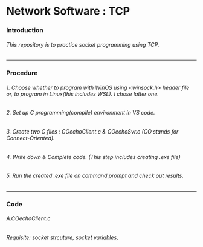 # Network Software : TCP

### Introduction
###### This repository is to practice socket programming using TCP.
----
### Procedure
###### 1. Choose whether to program with WinOS using <winsock.h> header file or, to program in Linux(this includes WSL). I chose latter one.
###### 2. Set up C programming(compile) environment in VS code.
###### 3. Create two C files : COechoClient.c & COechoSvr.c (CO stands for Connect-Oriented).
###### 4. Write down & Complete code. (This step includes creating .exe file)
###### 5. Run the created .exe file on command prompt and check out results.
---
### Code
###### A.COechoClient.c
###### Requisite: socket strcuture, socket variables, 
